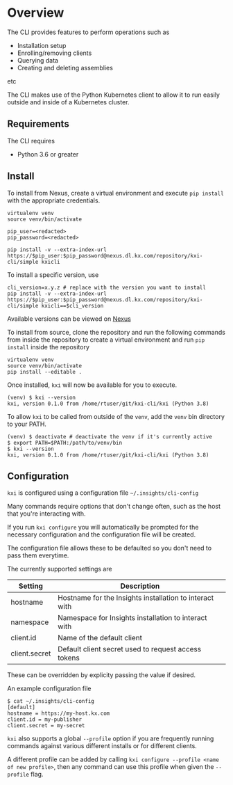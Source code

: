 # Overview

The CLI provides features to perform operations such as

* Installation setup
* Enrolling/removing clients
* Querying data
* Creating and deleting assemblies

etc

The CLI makes use of the Python Kubernetes client to allow it to run easily outside and inside of a Kubernetes cluster.

## Requirements

The CLI requires

* Python 3.6 or greater

## Install

To install from Nexus, create a virtual environment and execute `pip install` with the appropriate credentials.

```shell-session
virtualenv venv
source venv/bin/activate

pip_user=<redacted>
pip_password=<redacted>

pip install -v --extra-index-url https://$pip_user:$pip_password@nexus.dl.kx.com/repository/kxi-cli/simple kxicli
```

To install a specific version, use

```shell-session
cli_version=x.y.z # replace with the version you want to install
pip install -v --extra-index-url https://$pip_user:$pip_password@nexus.dl.kx.com/repository/kxi-cli/simple kxicli==$cli_version
```

Available versions can be viewed on [Nexus](https://nexus.dl.kx.com/#browse/browse:kxi-cli)

To install from source, clone the repository and run the following commands from inside the repository to create a virtual environment and run `pip install` inside the repository

```shell-session
virtualenv venv
source venv/bin/activate
pip install --editable .
```

Once installed, `kxi` will now be available for you to execute.

```shell-session
(venv) $ kxi --version
kxi, version 0.1.0 from /home/rtuser/git/kxi-cli/kxi (Python 3.8)
```

To allow `kxi` to be called from outside of the `venv`, add the `venv` bin directory to your PATH.

```shell-session
(venv) $ deactivate # deactivate the venv if it's currently active
$ export PATH=$PATH:/path/to/venv/bin
$ kxi --version
kxi, version 0.1.0 from /home/rtuser/git/kxi-cli/kxi (Python 3.8)
```

## Configuration

`kxi` is configured using a configuration file `~/.insights/cli-config`

Many commands require options that don't change often, such as the host that you're interacting with.

If you run `kxi configure` you will automatically be prompted for the necessary configuration and the configuration file will be created.

The configuration file allows these to be defaulted so you don't need to pass them everytime.

The currently supported settings are

|Setting|Description|
|-------|-----------|
|hostname|Hostname for the Insights installation to interact with|
|namespace|Namespace for Insights installation to interact with|
|client.id|Name of the default client|
|client.secret|Default client secret used to request access tokens|

These can be overridden by explicity passing the value if desired.

An example configuration file

```shell-session
$ cat ~/.insights/cli-config
[default]
hostname = https://my-host.kx.com
client.id = my-publisher
client.secret = my-secret
```

`kxi` also supports a global `--profile` option if you are frequently running commands against various different installs or for different clients.

A different profile can be added by calling `kxi configure --profile <name of new profile>`, then any command can use this profile when given the `--profile` flag.

